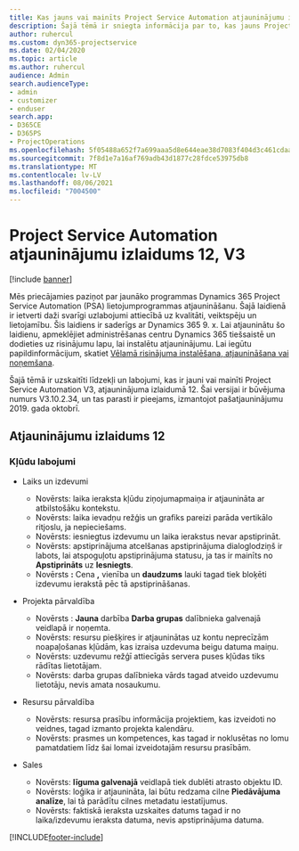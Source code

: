 ```yaml
---
title: Kas jauns vai mainīts Project Service Automation atjauninājumu izlaidumā 12, V3
description: Šajā tēmā ir sniegta informācija par to, kas jauns Project Service Automation atjauninājuma izlaidumā 12, 3. versijā
author: ruhercul
ms.custom: dyn365-projectservice
ms.date: 02/04/2020
ms.topic: article
ms.author: ruhercul
audience: Admin
search.audienceType:
- admin
- customizer
- enduser
search.app:
- D365CE
- D365PS
- ProjectOperations
ms.openlocfilehash: 5f05488a652f7a699aaa5d8e644eae38d7083f404d3c461cdaabd1915b1a710a
ms.sourcegitcommit: 7f8d1e7a16af769adb43d1877c28fdce53975db8
ms.translationtype: MT
ms.contentlocale: lv-LV
ms.lasthandoff: 08/06/2021
ms.locfileid: "7004500"
---
```

# <a name="project-service-automation-update-release-12-v3"></a>Project Service Automation atjauninājumu izlaidums 12, V3

[!include [banner](../includes/psa-now-project-operations.md)]

Mēs priecājamies paziņot par jaunāko programmas Dynamics 365 Project Service Automation (PSA) lietojumprogrammas atjaunināšanu. Šajā laidienā ir ietverti daži svarīgi uzlabojumi attiecībā uz kvalitāti, veiktspēju un lietojamību. Šis laidiens ir saderīgs ar Dynamics 365 9. x. Lai atjauninātu šo laidienu, apmeklējiet administrēšanas centru Dynamics 365 tiešsaistē un dodieties uz risinājumu lapu, lai instalētu atjauninājumu. Lai iegūtu papildinformācijum, skatiet [Vēlamā risinājuma instalēšana, atjaunināšana vai noņemšana](/power-platform/admin/install-remove-preferred-solution).

Šajā tēmā ir uzskaitīti līdzekļi un labojumi, kas ir jauni vai mainīti Project Service Automation V3, atjauninājuma izlaidumā 12. Šai versijai ir būvējuma numurs V3.10.2.34, un tas parasti ir pieejams, izmantojot pašatjauninājumu 2019. gada oktobrī.

## <a name="update-release-12"></a>Atjauninājumu izlaidums 12

### <a name="bug-fixes"></a>Kļūdu labojumi

- Laiks un izdevumi

    - Novērsts: laika ieraksta kļūdu ziņojumapmaiņa ir atjaunināta ar atbilstošāku kontekstu.
    - Novērsts: laika ievadņu režģis un grafiks pareizi parāda vertikālo ritjoslu, ja nepieciešams.
    - Novērsts: iesniegtus izdevumu un laika ierakstus nevar apstiprināt.
    - Novērsts: apstiprinājuma atcelšanas apstiprinājuma dialoglodziņš ir labots, lai atspoguļotu apstiprinājuma statusu, ja tas ir mainīts no **Apstiprināts** uz **Iesniegts**.
    - Novērsts **:** Cena **,** vienība un **daudzums** lauki tagad tiek bloķēti izdevumu ierakstā pēc tā apstiprināšanas.

- Projekta pārvaldība

    - Novērsts : **Jauna** darbība **Darba grupas** dalībnieka galvenajā veidlapā ir noņemta.
    - Novērsts: resursu piešķires ir atjauninātas uz kontu neprecīzām noapaļošanas kļūdām, kas izraisa uzdevuma beigu datuma maiņu.
    - Novērsts: uzdevumu režģī attiecīgās servera puses kļūdas tiks rādītas lietotājam.
    - Novērsts: darba grupas dalībnieka vārds tagad atveido uzdevumu lietotāju, nevis amata nosaukumu.

- Resursu pārvaldība

    - Novērsts: resursa prasību informācija projektiem, kas izveidoti no veidnes, tagad izmanto projekta kalendāru.
    - Novērsts: prasmes un kompetences, kas tagad ir noklusētas no lomu pamatdatiem līdz šai lomai izveidotajām resursu prasībām.

- Sales

    - Novērsts: **līguma galvenajā** veidlapā tiek dublēti atrasto objektu ID.
    - Novērsts: loģika ir atjaunināta, lai būtu redzama cilne **Piedāvājuma analīze**, lai tā parādītu cilnes metadatu iestatījumus.
    - Novērsts: faktiskā ieraksta uzskaites datums tagad ir no laika/izdevumu ieraksta datuma, nevis apstiprinājuma datuma.


[!INCLUDE[footer-include](../includes/footer-banner.md)]